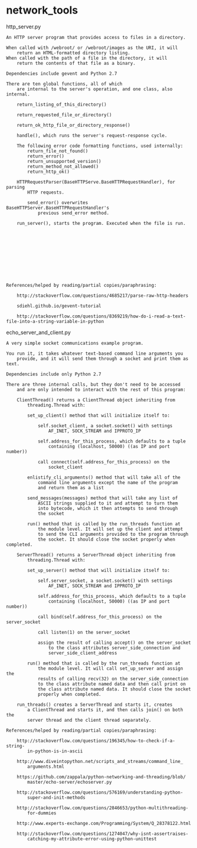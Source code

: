 network_tools
=============





http_server.py

    An HTTP server program that provides access to files in a directory.

    When called with /webroot/ or /webroot/images as the URI, it will
        return an HTML-formatted directory listing.
    When called with the path of a file in the directory, it will
        return the contents of that file as a binary.

    Dependencies include gevent and Python 2.7

    There are ten global functions, all of which
        are internal to the server's operation, and one class, also internal.

        return_listing_of_this_directory()

        return_requested_file_or_directory()

        return_ok_http_file_or_directory_response()

        handle(), which runs the server's request-response cycle.

        The following error code formatting functions, used internally:
            return_file_not_found()
            return_error()
            return_unsupported_version()
            return_method_not_allowed()
            return_http_ok()

        HTTPRequestParser(BaseHTTPServe.BaseHTTPRequestHandler), for parsing
            HTTP requests.

            send_error() overwrites BaseHTTPServer.BaseHTTPRequestHandler's
                previous send_error method.

        run_server(), starts the program. Executed when the file is run.











    References/helped by reading/partial copies/paraphrasing:

        http://stackoverflow.com/questions/4685217/parse-raw-http-headers

        sdiehl.github.io/gevent-tutorial

        http://stackoverflow.com/questions/8369219/how-do-i-read-a-text-file-into-a-string-variable-in-python









echo_server_and_client.py

    A very simple socket communications example program.

    You run it, it takes whatever text-based command line arguments you
        provide, and it will send them through a socket and print them as text.

    Dependencies include only Python 2.7

    There are three internal calls, but they don't need to be accessed
        and are only intended to interact with the rest of this program:

        ClientThread() returns a ClientThread object inheriting from
            threading.Thread with:

            set_up_client() method that will initialize itself to:

                self.socket_client, a socket.socket() with settings
                    AF_INET, SOCK_STREAM and IPPROTO_IP

                self.address_for_this_process, which defaults to a tuple
                    containing (localhost, 50000) ((as IP and port number))

                call connect(self.address_for_this_process) on the
                    socket_client

            enlistify_cli_arguments() method that will take all of the
                command line arguments except the name of the program
                and return them as a list

            send_messages(messages) method that will take any list of
                ASCII strings supplied to it and attempt to turn them
                into bytecode, which it then attempts to send through
                the socket

            run() method that is called by the run_threads function at
                the module level. It will set up the client and attempt
                to send the CLI arguments provided to the program through
                the socket. It should close the socket properly when completed.

        ServerThread() returns a ServerThread object inheriting from
            threading.Thread with:

            set_up_server() method that will initialize itself to:

                self.server_socket, a socket.socket() with settings
                    AF_INET, SOCK_STREAM and IPPROTO_IP

                self.address_for_this_process, which defaults to a tuple
                    containing (localhost, 50000) ((as IP and port number))

                call bind(self.address_for_this_process) on the server_socket

                call listen(1) on the server_socket

                assign the result of calling accept() on the server_socket
                    to the class attributes server_side_connection and
                    server_side_client_address

            run() method that is called by the run_threads function at
                the module level. It will call set_up_server and assign the
                results of calling recv(32) on the server_side_connection
                to the class attribute named data and then call print on
                the class attribute named data. It should close the socket
                properly when completed.

        run_threads() creates a ServerThread and starts it, creates
            a ClientThread and starts it, and then calls join() on both the
            server thread and the client thread separately.

    References/helped by reading/partial copies/paraphrasing:

        http://stackoverflow.com/questions/196345/how-to-check-if-a-string-
            in-python-is-in-ascii

        http://www.diveintopython.net/scripts_and_streams/command_line_
            arguments.html

        https://github.com/zappala/python-networking-and-threading/blob/
            master/echo-server/echoserver.py

        http://stackoverflow.com/questions/576169/understanding-python-
            super-and-init-methods

        http://stackoverflow.com/questions/2846653/python-multithreading-
            for-dummies

        http://www.experts-exchange.com/Programming/System/Q_28378122.html

        http://stackoverflow.com/questions/1274047/why-isnt-assertraises-
            catching-my-attribute-error-using-python-unittest

